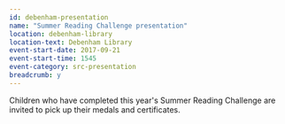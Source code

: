 ```yaml
---
id: debenham-presentation
name: "Summer Reading Challenge presentation"
location: debenham-library
location-text: Debenham Library
event-start-date: 2017-09-21
event-start-time: 1545
event-category: src-presentation
breadcrumb: y
---
```


Children who have completed this year's Summer Reading Challenge are invited to pick up their medals and certificates.
